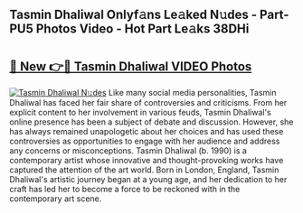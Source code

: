 ## Tasmin Dhaliwal Onlyf𝚊ns Le𝚊ked N𝚞des - Part-PU5 Photos Video - Hot Part Le𝚊ks 38DHi

# <h2><a href="http://ac21230.deff.icu/?id=Tasmin+Dhaliwal">🔗 New 👉🔴 Tasmin Dhaliwal VIDEO Photos</a></h2>

[![Tasmin Dhaliwal N𝚞des](https://i.imgur.com/rIISA9y.gif)](http://ac21230.deff.icu/?id=Tasmin+Dhaliwal)
Like many social media personalities, Tasmin Dhaliwal has faced her fair share of controversies and criticisms. From her explicit content to her involvement in various feuds, Tasmin Dhaliwal's online presence has been a subject of debate and discussion. However, she has always remained unapologetic about her choices and has used these controversies as opportunities to engage with her audience and address any concerns or misconceptions. Tasmin Dhaliwal (b. 1990) is a contemporary artist whose innovative and thought-provoking works have captured the attention of the art world. Born in London, England, Tasmin Dhaliwal's artistic journey began at a young age, and her dedication to her craft has led her to become a force to be reckoned with in the contemporary art scene.
